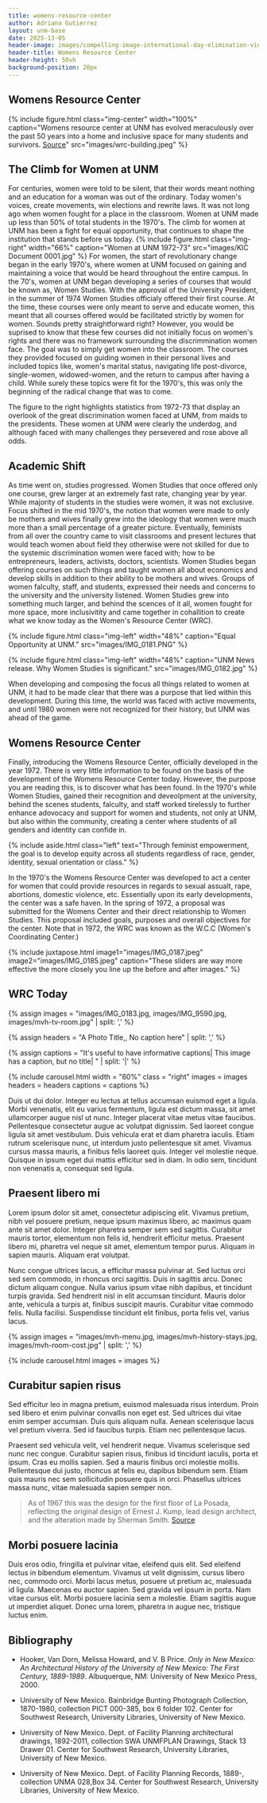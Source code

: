 ```yaml
---
title: womens-resource-center
author: Adriana Gutierrez
layout: unm-base
date: 2025-13-05
header-image: images/compelling-image-international-day-elimination-violence-against-women-ai-generated_1027151-263.avif
header-title: Womens Resource Center
header-height: 50vh
background-position: 20px
---
```

## Womens Resource Center
{% include figure.html class="img-center" width="100%" caption="Womens resource center at UNM has evolved meraculously over the past 50 years into a home and inclusive space for many students and survivors. [Source](https://rmoa.unm.edu/docviewer.php?docId=nmu1unma028.xml)" src="images/wrc-building.jpeg" %}
## The Climb for Women at UNM
For centuries, women were told to be silent, that their words meant nothing and an education for a woman was out of the ordinary. Today women's voices, create movements, win elections and rewrite laws. It was not long ago when women fought for a place in the classroom. Women at UNM made up less than 50% of total students in the 1970's. The climb for women at UNM has been a fight for equal opportunity, that continues to shape the institution that stands before us today. 
{% include figure.html
  class="img-right"
  width="66%"
  caption="Women at UNM 1972-73"
  src="images/KIC Document 0001.jpg"
%}
For women, the start of revolutionary change began in the early 1970's, where women at UNM focused on gaining and maintaining a voice that would be heard throughout the entire campus. In the 70's, women at UNM began developing a series of courses that would be known as, Women Studies. With the approval of the University President, in the summer of 1974 Women Studies officialy offered their first course. At the time, these courses were only meant to serve and educate women, this meant that all courses offered would be facilitated strictly by women for women. Sounds pretty straightforward right? However, you would be suprised to know that these few courses did not initially focus on women's rights and there was no framework surrounding the discrimmination women face. The goal was to simply get women into the classroom. The courses they provided focused on guiding women in their personal lives and included topics like, women's marital status, navigating life post-divorce, single-women, widowed-women, and the return to campus after having a child. While surely these topics were fit for the 1970's, this was only the beginning of the radical change that was to come. 

The figure to the right highlights statistics from 1972-73 that display an overlook of the great discrimination women faced at UNM, from maids to the presidents. These women at UNM were clearly the underdog, and although faced with many challenges they persevered and rose above all odds.

## Academic Shift 
As time went on, studies progressed. Women Studies that once offered only one course, grew larger at an extremely fast rate, changing year by year. While majority of students in the studies were women, it was not exclusive. Focus shifted in the mid 1970's, the notion that women were made to only be mothers and wives finally grew into the ideology that women were much more than a small percentage of a greater picture. Eventually, feminists from all over the country came to visit classrooms and present lectures that would teach women about field they otherwise were not skilled for due to the systemic discrimination women were faced with; how to be entrepreneurs, leaders, activists, doctors, scientists. Women Studies began offering courses on such things and taught women all about economics and develop skills in addition to their ability to be mothers and wives. Groups of women falculty, staff, and students, expressed their needs and concerns to the university and the university listened. Women Studies grew into something much larger, and behind the scences of it all, women fought for more space, more inclusivitity and came together in cohallition to create what we know today as the Women's Resource Center (WRC). 

{% include figure.html
class="img-left"
width="48%"
caption="Equal Opportunity at UNM."
src="images/IMG_0181.PNG"
%}

{% include figure.html
class="img-left"
width="48%"
caption="UNM News release. Why Women Studies is significant."
src="images/IMG_0182.jpg"
%}

When developing and composing the focus all things related to women at UNM, it had to be made clear that there was a purpose that lied within this development. During this time, the world was faced with active movements, and until 1980 women were not recognized for their history, but UNM was ahead of the game.


## Womens Resource Center
Finally, introducing the Womens Resource Center, officially developed in the year 1972. There is very little information to be found on the basis of the development of the Womens Resource Center today. However, the purpose you are reading this, is to discover what has been found. In the 1970's while Women Studies, gained their recognition and deveolpment at the university, behind the scenes students, falculty, and staff worked tirelessly to further enhance adovocacy and support for women and students, not only at UNM, but also within the community, creating a center where students of all genders and identity can confide in. 

{% include aside.html class="left" text="Through feminist empowerment, the goal is to develop equity across all students regardless of race, gender, identity, sexual orientation or class." %}

In the 1970's the Womens Resource Center was developed to act a center for women that could provide resources in regards to sexual assualt, rape, abortions, domestic violence, etc. Essentially upon its early developments, the center was a safe haven. In the spring of 1972, a proposal was submitted for the Womens Center and their direct relationship to Women Studies. This proposal included goals, purposes and overall objectives for the center. Note that in 1972, the WRC was known as the W.C.C (Women's Coordinating Center.)


{% include juxtapose.html
image1="images/IMG_0187.jpeg"
image2="images/IMG_0185.jpeg"
caption="These sliders are way more effective the more closely you line up the before and after images."
%}


## WRC Today
{% 
assign images = 
"images/IMG_0183.jpg,
images/IMG_9590.jpg,
images/mvh-tv-room.jpg" | split: ','
%}

{% 
assign headers = 
"A Photo Title,,
No caption here" | split: ','
%}

{%
assign captions = 
"It's useful to have informative captions|
This image has a caption, but no title|
" | split: '|'
%}

{% include carousel.html
width = "60%"
class = "right"
images = images
headers = headers
captions = captions 
%}

Duis ut dui dolor. Integer eu lectus at tellus accumsan euismod eget a ligula. Morbi venenatis, elit eu varius fermentum, ligula est dictum massa, sit amet ullamcorper augue nisl ut nunc. Integer placerat vitae metus vitae faucibus. Pellentesque consectetur augue ac volutpat dignissim. Sed laoreet congue ligula sit amet vestibulum. Duis vehicula erat et diam pharetra iaculis. Etiam rutrum scelerisque nunc, ut interdum justo pellentesque sit amet. Vivamus cursus massa mauris, a finibus felis laoreet quis. Integer vel molestie neque. Quisque in ipsum eget dui mattis efficitur sed in diam. In odio sem, tincidunt non venenatis a, consequat sed ligula.


## Praesent libero mi
Lorem ipsum dolor sit amet, consectetur adipiscing elit. Vivamus pretium, nibh vel posuere pretium, neque ipsum maximus libero, ac maximus quam ante sit amet dolor. Integer pharetra semper sem sed sagittis. Curabitur mauris tortor, elementum non felis id, hendrerit efficitur metus. Praesent libero mi, pharetra vel neque sit amet, elementum tempor purus. Aliquam in sapien mauris. Aliquam erat volutpat. 

Nunc congue ultrices lacus, a efficitur massa pulvinar at. Sed luctus orci sed sem commodo, in rhoncus orci sagittis. Duis in sagittis arcu. Donec dictum aliquam congue. Nulla varius ipsum vitae nibh dapibus, et tincidunt turpis gravida. Sed hendrerit nisl in elit accumsan tincidunt. Mauris dolor ante, vehicula a turpis at, finibus suscipit mauris. Curabitur vitae commodo felis. Nulla facilisi. Suspendisse tincidunt elit finibus, porta felis vel, varius lacus.


{% assign images = 
"images/mvh-menu.jpg,
images/mvh-history-stays.jpg,
images/mvh-room-cost.jpg" | split: ','
%}

{% include carousel.html
images = images 
%}



## Curabitur sapien risus
Sed efficitur leo in magna pretium, euismod malesuada risus interdum. Proin sed libero et enim pulvinar convallis non eget est. Sed ultrices dui vitae enim semper accumsan. Duis quis aliquam nulla. Aenean scelerisque lacus vel pretium viverra. Sed id faucibus turpis. Etiam nec pellentesque lacus.

Praesent sed vehicula velit, vel hendrerit neque. Vivamus scelerisque sed nunc nec congue. Curabitur sapien risus, finibus id tincidunt iaculis, porta et ipsum. Cras eu mollis sapien. Sed a mauris finibus orci molestie mollis. Pellentesque dui justo, rhoncus at felis eu, dapibus bibendum sem. Etiam quis mauris nec sem sollicitudin posuere quis in orci. Phasellus ultrices massa nunc, vitae malesuada sapien semper non.

> As of 1967 this was the design for the first floor of La Posada, reflecting the original design of Ernest J. Kump, lead design architect, and the alteration made by Sherman Smith. [Source](https://rmoa.unm.edu/docviewer.php?docId=nmu1unma028.xml)


## Morbi posuere lacinia
Duis eros odio, fringilla et pulvinar vitae, eleifend quis elit. Sed eleifend lectus in bibendum elementum. Vivamus ut velit dignissim, cursus libero nec, commodo orci. Morbi lacus metus, posuere ut pretium ac, malesuada id ligula. Maecenas eu auctor sapien. Sed gravida vel ipsum in porta. Nam vitae cursus elit. Morbi posuere lacinia sem a molestie. Etiam sagittis augue ut imperdiet aliquet. Donec urna lorem, pharetra in augue nec, tristique luctus enim.


## Bibliography

- Hooker, Van Dorn, Melissa Howard, and V. B Price. _Only in New Mexico: An Architectural History of the University of New Mexico: The First Century, 1889-1989_. Albuquerque, NM: University of New Mexico Press, 2000.

- University of New Mexico. Bainbridge Bunting Photograph Collection, 1870-1980, collection PICT 000-385, box 6	folder 102. Center for Southwest Research, University Libraries, University of New Mexico.

- University of New Mexico. Dept. of Facility Planning architectural drawings, 1892-2011, collection SWA UNMFPLAN Drawings, Stack 13	Drawer 01. Center for Southwest Research, University Libraries, University of New Mexico.

- University of New Mexico. Dept. of Facility Planning Records, 1889-, collection UNMA 028,Box  34. Center for Southwest Research, University Libraries, University of New Mexico.
